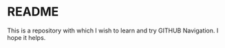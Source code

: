 # README

This is a repository with which I wish to learn and try GITHUB Navigation.
I hope it helps.
